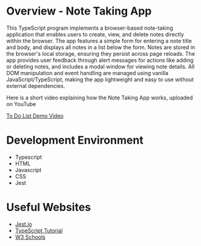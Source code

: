 # Overview - Note Taking App

This TypeScript program implements a browser-based note-taking application that enables users to create, view, and delete notes directly within the browser. The app features a simple form for entering a note title and body, and displays all notes in a list below the form. Notes are stored in the browser's local storage, ensuring they persist across page reloads. The app provides user feedback through alert messages for actions like adding or deleting notes, and includes a modal window for viewing note details. All DOM manipulation and event handling are managed using vanilla JavaScript/TypeScript, making the app lightweight and easy to use without external dependencies.

Here is a short video explaining how the Note Taking App works, uploaded on YouTube 

[To Do List Demo Video](https://youtu.be/Uz0fU620DnU)

# Development Environment

* Typescript
* HTML
* Javascript
* CSS
* Jest

# Useful Websites

* [Jest.io](https://jestjs.io/docs/getting-started)
* [TypeScript Tutorial](https://www.typescripttutorial.net/)
* [W3 Schools](https://www.w3schools.com/typescript/)
